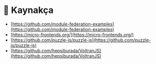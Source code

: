# 🙆 Kaynakça

* [https://github.com/module-federation-examples](https://github.com/module-federation-examples)
* [https://micro-frontends.org/](https://micro-frontends.org/)
* [https://github.com/puzzle-js/puzzle-js](https://github.com/puzzle-js/puzzle-js)
* [https://github.com/hepsiburada/VoltranJS](https://github.com/hepsiburada/VoltranJS)
